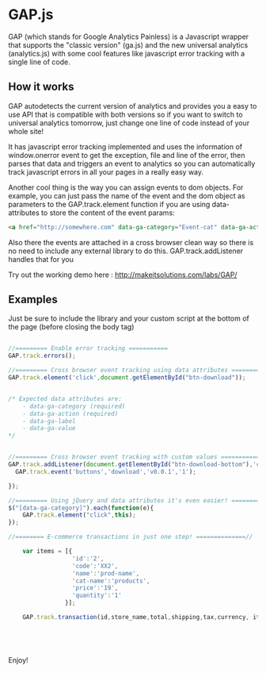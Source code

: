 GAP.js
===

GAP (which stands for Google Analytics Painless)  is a Javascript wrapper that supports the "classic version" (ga.js) and the new universal analytics (analytics.js) with some cool features like javascript error tracking with a single line of code.

## How it works

GAP autodetects the current version of analytics and provides you a easy to use API that is compatible with both versions so if you want to switch to universal analytics tomorrow, just change one line of code instead of your whole site!

It has javascript error tracking implemented and uses the information of window.onerror event to get the exception, file and line of the error, then parses that data and triggers an event to analytics so you can automatically track javascript errors in all your pages in a really easy way.

Another cool thing is the way you can assign events to dom objects.
For example, you can just pass the name of the event and the dom object as parameters to the GAP.track.element function if you are using data-attributes to store the content of the event params:
```html
<a href="http://somewhere.com" data-ga-category="Event-cat" data-ga-action="my action" data-ga-label="some label" data-ga-value="1">my link!</a>
```
Also there the events are attached in a cross browser clean way so there is no need to include any external library to do this. GAP.track.addListener handles that for you

Try out the working demo here : http://makeitsolutions.com/labs/GAP/

## Examples
Just be sure to include the library and your custom script at the bottom of the page (before closing the body tag)

```javascript

//========= Enable error tracking ===========
GAP.track.errors();

//========= Cross browser event tracking using data attributes ===========
GAP.track.element('click',document.getElementById("btn-download"));


/* Expected data attributes are:
	- data-ga-category (required)
 	- data-ga-action (required) 
 	- data-ga-label 
    - data-ga-value 
*/


//========= Cross browser event tracking with custom values ===========
GAP.track.addListener(document.getElementById("btn-download-bottom"),'click',function(){
  GAP.track.event('buttons','download','v0.0.1','1');

});

//========= Using jQuery and data attributes it's even easier! ===========
$("[data-ga-category]").each(function(e){
	GAP.track.element("click",this);
});

//======== E-commerce transactions in just one step! ==============//

	var items = [{
                  'id':'2',
                  'code':'XX2',
                  'name':'prod-name',
                  'cat-name':'products',
                  'price':'19',
                  'quantity':'1'
                }];

    GAP.track.transaction(id,store_name,total,shipping,tax,currency, items );






```

Enjoy!